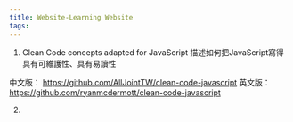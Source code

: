 ```yaml
---
title: Website-Learning Website
tags:
---
```




1. Clean Code concepts adapted for JavaScript 
描述如何把JavaScript寫得具有可維護性、具有易讀性

中文版： https://github.com/AllJointTW/clean-code-javascript
英文版： https://github.com/ryanmcdermott/clean-code-javascript


2. 

